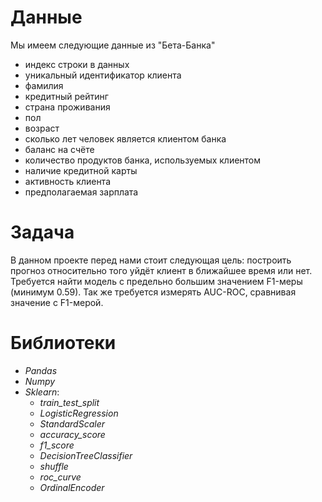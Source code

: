 # Данные
Мы имеем следующие данные из "Бета-Банка"
- индекс строки в данных
- уникальный идентификатор клиента
- фамилия
- кредитный рейтинг
- страна проживания
- пол
- возраст
- сколько лет человек является клиентом банка
- баланс на счёте
- количество продуктов банка, используемых клиентом
- наличие кредитной карты
- активность клиента
- предполагаемая зарплата
# Задача
В данном проекте перед нами стоит следующая цель: построить прогноз относительно того уйдёт клиент в ближайшее время или нет. Требуется найти модель с предельно большим значением F1-меры (минимум 0.59). Так же требуется измерять AUC-ROC, сравнивая значение с F1-мерой.
# Библиотеки
- *Pandas*
- *Numpy*
- *Sklearn*:
  - *train_test_split*
  - *LogisticRegression*
  - *StandardScaler*
  - *accuracy_score*
  - *f1_score*
  - *DecisionTreeClassifier*
  - *shuffle*
  - *roc_curve*
  - *OrdinalEncoder*
